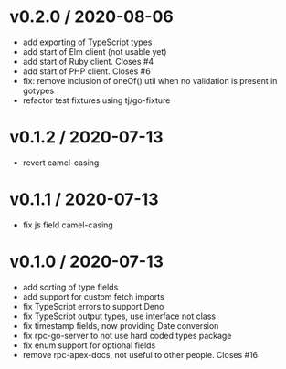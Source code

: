 
v0.2.0 / 2020-08-06
===================

  * add exporting of TypeScript types
  * add start of Elm client (not usable yet)
  * add start of Ruby client. Closes #4
  * add start of PHP client. Closes #6
  * fix: remove inclusion of oneOf() util when no validation is present in gotypes
  * refactor test fixtures using tj/go-fixture

v0.1.2 / 2020-07-13
===================

  * revert camel-casing

v0.1.1 / 2020-07-13
===================

  * fix js field camel-casing

v0.1.0 / 2020-07-13
===================

  * add sorting of type fields
  * add support for custom fetch imports
  * fix TypeScript errors to support Deno
  * fix TypeScript output types, use interface not class
  * fix timestamp fields, now providing Date conversion
  * fix rpc-go-server to not use hard coded types package
  * fix enum support for optional fields
  * remove rpc-apex-docs, not useful to other people. Closes #16
